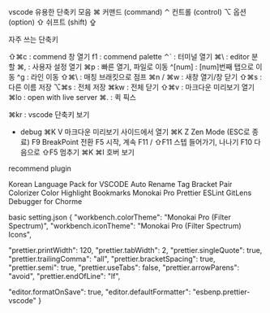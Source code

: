 vscode 유용한 단축키 모음
⌘	커맨드 (command)
⌃	컨트롤 (control)
⌥	옵션 (option)
⇧	쉬프트 (shift)
⇪

자주 쓰는 단축키

⇧⌘c : commend 창 열기
f1 : commend palette
⌃` : 터미널 열기
⌘\ : editor 분할
⌘, : 사용자 설정 열기
⌘p : 빠른 열기, 파일로 이동
^[num] : [num]번째 탭으로 이동
^g : 라인 이동
⇧⌘\ : 매칭 브래킷으로 점프
⌘n / ⌘w : 새창 열기/창 닫기
⇧⌘s : 다른 이름 저장
⌥⌘s	: 전체 저장
⌘kw : 전체 닫기
⇧⌘v : 마크다운 미리보기 열기
⌘lo : open with live server
⌘. : 퀵 픽스

⌘kr : vscode 단축키 보기

- debug
⌘K V	마크다운 미리보기 사이드에서 열기
⌘K Z	Zen Mode (ESC로 종료)
F9	BreakPoint 전환
F5	시작, 계속
F11 / ⇧F11	스텝 들어가기, 나나기
F10	다음으로
⇧F5	멈추기
⌘K ⌘I	호버 보기

recommend plugin

Korean Language Pack for VSCODE
Auto Rename Tag
Bracket Pair Colorizer
Color Highlight
Bookmarks
Monokai Pro
Prettier
ESLint
GitLens
Debugger for Chorme

basic setting.json
{
"workbench.colorTheme": "Monokai Pro (Filter Spectrum)",
"workbench.iconTheme": "Monokai Pro (Filter Spectrum) Icons",

"prettier.printWidth": 120,
"prettier.tabWidth": 2,
"prettier.singleQuote": true,
"prettier.trailingComma": "all",
"prettier.bracketSpacing": true,
"prettier.semi": true,
"prettier.useTabs": false,
"prettier.arrowParens": "avoid",
"prettier.endOfLine": "lf",

"editor.formatOnSave": true,
"editor.defaultFormatter": "esbenp.prettier-vscode"
}
